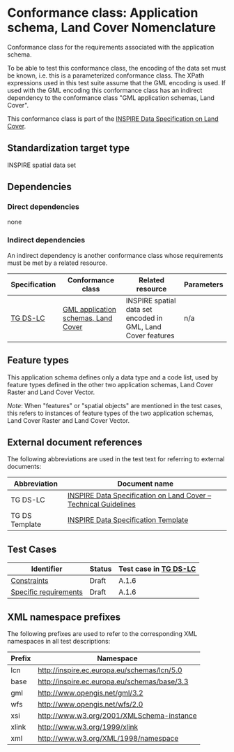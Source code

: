 # Conformance class: Application schema, Land Cover Nomenclature

Conformance class for the requirements associated with the application schema. 

To be able to test this conformance class, the encoding of the data set must be known, i.e. this is a parameterized conformance class. The XPath expressions used in this test suite assume that the GML encoding is used. If used with the GML encoding this conformance class has an indirect dependency to the conformance class "GML application schemas, Land Cover".

This conformance class is part of the [INSPIRE Data Specification on Land Cover](../README.md).

## Standardization target type

INSPIRE spatial data set

## Dependencies

### Direct dependencies

none

### Indirect dependencies

An indirect dependency is another conformance class whose requirements must be met by a related resource.

| Specification | Conformance class | Related resource | Parameters |
| ------------- | ----------------- | ---------------- | ---------- |
| [TG DS-LC](./README.md#ref_TG_DS_LC) | [GML application schemas, Land Cover](../lc-gml/README.md) | INSPIRE spatial data set encoded in GML, Land Cover features | n/a |
 
## Feature types <a name="feature-types"></a>

This application schema defines only a data type and a code list, used by feature types defined in the other two application schemas, Land Cover Raster and Land Cover Vector.


*Note*: When "features" or "spatial objects" are mentioned in the test cases, this refers to instances of feature types of the two application schemas, Land Cover Raster and Land Cover Vector.

## External document references

The following abbreviations are used in the test text for referring to external documents:

Abbreviation                     | Document name
-------------------------------- | --------------------------------------------------
TG DS-LC <a name="ref_TG_DS_LC"></a>   | [INSPIRE Data Specification on Land Cover – Technical Guidelines](https://knowledge-base.inspire.ec.europa.eu/publications/inspire-data-specification-land-cover-technical-guidelines_en)
TG DS Template <a name="ref_TG_DS_tmpl"></a>   | [INSPIRE Data Specification Template](https://knowledge-base.inspire.ec.europa.eu/publications/data-specifications-template_en)

## Test Cases

| Identifier                                                        | Status   | Test case in [TG DS-LC](#ref_TG_DS_LC)  |
| ----------------------------------------------------------------- | -------- | ------------ |
| [Constraints](./constraints.md)  | Draft  | A.1.6  |
| [Specific requirements](./specific-req.md)  | Draft  | A.1.6  |


## XML namespace prefixes <a name="namespaces"></a>

The following prefixes are used to refer to the corresponding XML namespaces in all test descriptions:

Prefix         | Namespace
-------------- | -------------------------------------------------
lcn    	 	   | http://inspire.ec.europa.eu/schemas/lcn/5.0
base           | http://inspire.ec.europa.eu/schemas/base/3.3
gml            | http://www.opengis.net/gml/3.2
wfs            | http://www.opengis.net/wfs/2.0
xsi            | http://www.w3.org/2001/XMLSchema-instance
xlink          | http://www.w3.org/1999/xlink
xml            | http://www.w3.org/XML/1998/namespace
